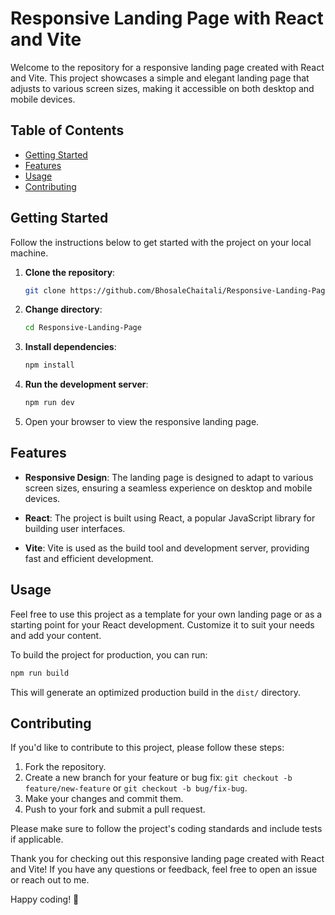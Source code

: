 # Responsive Landing Page with React and Vite

Welcome to the repository for a responsive landing page created with React and Vite. This project showcases a simple and elegant landing page that adjusts to various screen sizes, making it accessible on both desktop and mobile devices.

## Table of Contents

- [Getting Started](#getting-started)
- [Features](#features)
- [Usage](#usage)
- [Contributing](#contributing)

## Getting Started

Follow the instructions below to get started with the project on your local machine.

1. **Clone the repository**:

   ```bash
   git clone https://github.com/BhosaleChaitali/Responsive-Landing-Page.git
   ```

2. **Change directory**:

   ```bash
   cd Responsive-Landing-Page
   ```

3. **Install dependencies**:

   ```bash
   npm install
   ```

4. **Run the development server**:

   ```bash
   npm run dev
   ```

5. Open your browser to view the responsive landing page.



## Features

- **Responsive Design**: The landing page is designed to adapt to various screen sizes, ensuring a seamless experience on desktop and mobile devices.

- **React**: The project is built using React, a popular JavaScript library for building user interfaces.

- **Vite**: Vite is used as the build tool and development server, providing fast and efficient development.

## Usage

Feel free to use this project as a template for your own landing page or as a starting point for your React development. Customize it to suit your needs and add your content.

To build the project for production, you can run:

```bash
npm run build
```

This will generate an optimized production build in the `dist/` directory.

## Contributing

If you'd like to contribute to this project, please follow these steps:

1. Fork the repository.
2. Create a new branch for your feature or bug fix: `git checkout -b feature/new-feature` or `git checkout -b bug/fix-bug`.
3. Make your changes and commit them.
4. Push to your fork and submit a pull request.

Please make sure to follow the project's coding standards and include tests if applicable.

Thank you for checking out this responsive landing page created with React and Vite! If you have any questions or feedback, feel free to open an issue or reach out to me.

Happy coding! 🚀





